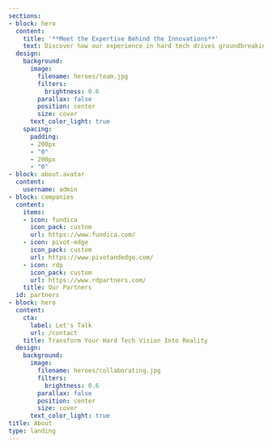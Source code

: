 ```yaml
---
sections:
- block: hero
  content:
    title: '**Meet the Expertise Behind the Innovations**'
    text: Discover how our experience in hard tech drives groundbreaking solutions for startups and corporations
  design:
    background:
      image:
        filename: heroes/team.jpg
        filters:
          brightness: 0.6
        parallax: false
        position: center
        size: cover
      text_color_light: true
    spacing:
      padding:
      - 200px
      - "0"
      - 200px
      - "0"
- block: about.avatar
  content:
    username: admin
- block: companies
  content:
    items:
    - icon: fundica
      icon_pack: custom
      url: https://www.fundica.com/
    - icon: pivot-edge
      icon_pack: custom
      url: https://www.pivotandedge.com/
    - icon: rdp
      icon_pack: custom
      url: https://www.rdpartners.com/
    title: Our Partners
  id: partners
- block: hero
  content:
    cta:
      label: Let's Talk
      url: /contact
    title: Transform Your Hard Tech Vision Into Reality
  design:
    background:
      image:
        filename: heroes/collaborating.jpg
        filters:
          brightness: 0.6
        parallax: false
        position: center
        size: cover
      text_color_light: true
title: About
type: landing
---
```

